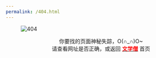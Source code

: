 ```yaml
---
permalink: /404.html
---
```

<figure>
  <img src="{{ '/assets/images/404.png' }}" alt="404">
</figure>
<center>你要找的页面神秘失踪，O(∩_∩)O~</center>

<center>请查看网址是否正确，或返回 <a href="/"><font  color="red"><strong>文学僧</strong></font></a> 首页</center>